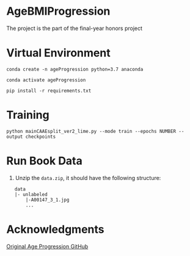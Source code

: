 # AgeBMIProgression

The project is the part of the final-year honors project

# Virtual Environment

```shell
conda create -n ageProgression python=3.7 anaconda
```

```shell
conda activate ageProgression
```

```shell
pip install -r requirements.txt
```

# Training

```shell
python mainCAAEsplit_ver2_lime.py --mode train --epochs NUMBER --output checkpoints
```

# Run Book Data

1. Unzip the `data.zip`, it should have the following structure:

```
   data
   |- unlabeled
       |-A00147_3_1.jpg
       ...
```

# Acknowledgments

[Original Age Progression GitHub](https://github.com/mattans/AgeProgression)
